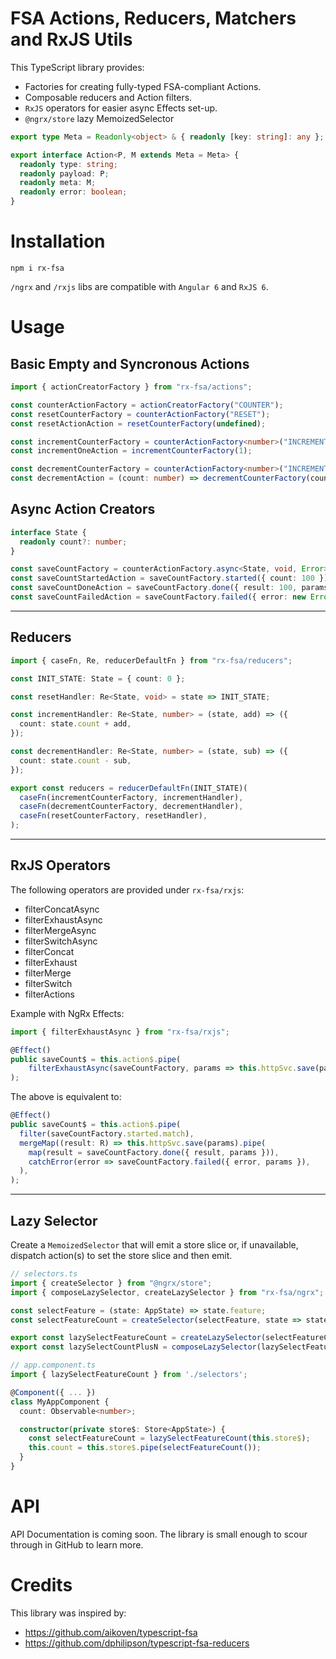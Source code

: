 # FSA Actions, Reducers, Matchers and RxJS Utils

This TypeScript library provides:

- Factories for creating fully-typed FSA-compliant Actions.
- Composable reducers and Action filters.
- `RxJS` operators for easier async Effects set-up.
- `@ngrx/store` lazy MemoizedSelector

```ts
export type Meta = Readonly<object> & { readonly [key: string]: any };

export interface Action<P, M extends Meta = Meta> {
  readonly type: string;
  readonly payload: P;
  readonly meta: M;
  readonly error: boolean;
}
```

# Installation

```
npm i rx-fsa
```

`/ngrx` and `/rxjs` libs are compatible with `Angular 6` and `RxJS 6`.

# Usage

## Basic Empty and Syncronous Actions

```ts
import { actionCreatorFactory } from "rx-fsa/actions";

const counterActionFactory = actionCreatorFactory("COUNTER");
const resetCounterFactory = counterActionFactory("RESET");
const resetActionAction = resetCounterFactory(undefined);

const incrementCounterFactory = counterActionFactory<number>("INCREMENT");
const incrementOneAction = incrementCounterFactory(1);

const decrementCounterFactory = counterActionFactory<number>("INCREMENT");
const decrementAction = (count: number) => decrementCounterFactory(count);
```

## Async Action Creators

```ts
interface State {
  readonly count?: number;
}

const saveCountFactory = counterActionFactory.async<State, void, Error>("SAVE");
const saveCountStartedAction = saveCountFactory.started({ count: 100 });
const saveCountDoneAction = saveCountFactory.done({ result: 100, params: { count: 100 } });
const saveCountFailedAction = saveCountFactory.failed({ error: new Error("File not saved."), params: { count: 100 } });
```

---

## Reducers

```ts
import { caseFn, Re, reducerDefaultFn } from "rx-fsa/reducers";

const INIT_STATE: State = { count: 0 };

const resetHandler: Re<State, void> = state => INIT_STATE;

const incrementHandler: Re<State, number> = (state, add) => ({
  count: state.count + add,
});

const decrementHandler: Re<State, number> = (state, sub) => ({
  count: state.count - sub,
});

export const reducers = reducerDefaultFn(INIT_STATE)(
  caseFn(incrementCounterFactory, incrementHandler),
  caseFn(decrementCounterFactory, decrementHandler),
  caseFn(resetCounterFactory, resetHandler),
);
```

---

## RxJS Operators

The following operators are provided under `rx-fsa/rxjs`:
- filterConcatAsync
- filterExhaustAsync
- filterMergeAsync
- filterSwitchAsync
- filterConcat
- filterExhaust
- filterMerge
- filterSwitch
- filterActions

Example with NgRx Effects:
```ts
import { filterExhaustAsync } from "rx-fsa/rxjs";

@Effect()
public saveCount$ = this.action$.pipe(
    filterExhaustAsync(saveCountFactory, params => this.httpSvc.save(params)),
);
```
The above is equivalent to:
```ts
@Effect()
public saveCount$ = this.action$.pipe(
  filter(saveCountFactory.started.match),
  mergeMap((result: R) => this.httpSvc.save(params).pipe(
    map(result = saveCountFactory.done({ result, params })),
    catchError(error => saveCountFactory.failed({ error, params }),
  ),
);
```

---

## Lazy Selector

Create a `MemoizedSelector` that will emit a store slice or, if unavailable, dispatch action(s) to set the store slice and then emit.

```ts
// selectors.ts
import { createSelector } from "@ngrx/store";
import { composeLazySelector, createLazySelector } from "rx-fsa/ngrx";

const selectFeature = (state: AppState) => state.feature;
const selectFeatureCount = createSelector(selectFeature, state => state.counter);

export const lazySelectFeatureCount = createLazySelector(selectFeatureCount, loadFeatureAction.started(undefined));
export const lazySelectCountPlusN = composeLazySelector(lazySelectFeatureCount, lazySelectN)((count, n) => count + n);
```

```ts
// app.component.ts
import { lazySelectFeatureCount } from './selectors';

@Component({ ... })
class MyAppComponent {
  count: Observable<number>;

  constructor(private store$: Store<AppState>) {
    const selectFeatureCount = lazySelectFeatureCount(this.store$);
    this.count = this.store$.pipe(selectFeatureCount());
  }
}
```

# API

API Documentation is coming soon. The library is small enough to scour through in GitHub to learn more.

# Credits

This library was inspired by:
- https://github.com/aikoven/typescript-fsa
- https://github.com/dphilipson/typescript-fsa-reducers
